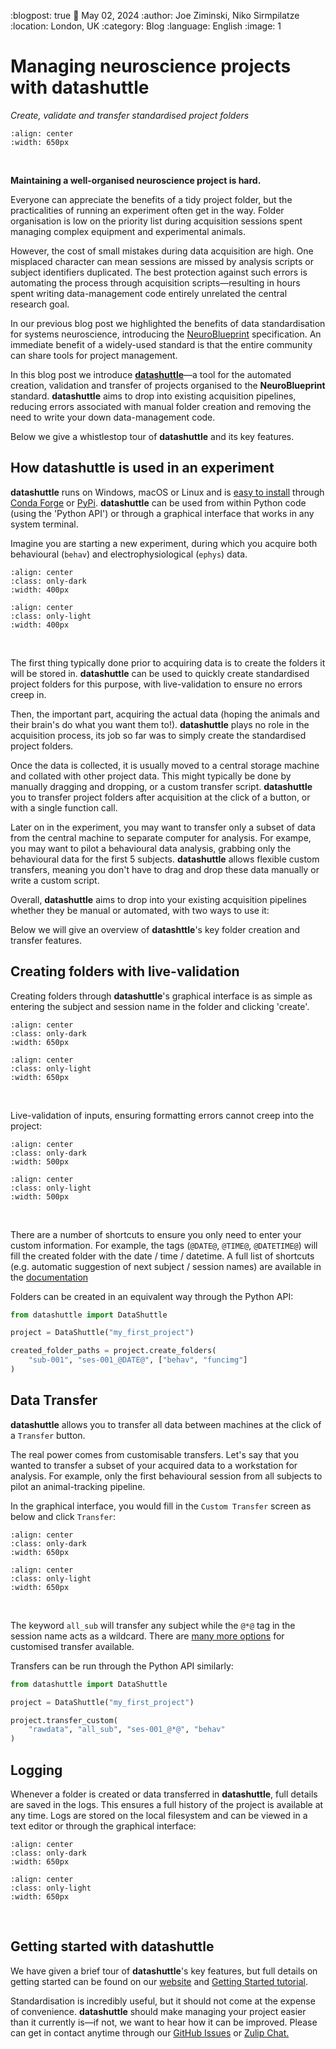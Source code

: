 :blogpost: true
:date: May 02, 2024
:author: Joe Ziminski, Niko Sirmpilatze
:location: London, UK
:category: Blog
:language: English
:image: 1


# Managing neuroscience projects with **datashuttle**
*Create, validate and transfer standardised project folders*

```{image} /_static/blog_images/datashuttle/datashuttle-overview-light.png
:align: center
:width: 650px
```
<br>

**Maintaining a well-organised neuroscience project is hard.**

Everyone can appreciate the benefits of a tidy project
folder, but the practicalities of running an experiment often get 
in the way. Folder organisation 
is low on the priority list during acquisition sessions 
spent managing complex equipment and experimental animals.

However, the cost of small mistakes during data acquisition are high.
One misplaced character can mean sessions are missed by analysis 
scripts or subject identifiers duplicated.
The best protection against such errors is automating the process
through acquisition scripts—resulting in hours spent writing 
data-management code entirely unrelated the central research goal.

In our previous blog post we highlighted the benefits of data standardisation 
for systems neuroscience, introducing the 
[NeuroBlueprint](https://neuroblueprint.neuroinformatics.dev/) 
specification. 
An immediate benefit of a widely-used standard is that the entire community
can share tools for project management.

In this blog post we introduce 
[**datashuttle**](https://datashuttle.neuroinformatics.dev/)—a 
tool for the automated creation, 
validation and transfer of projects organised to 
the **NeuroBlueprint** standard. **datashuttle** aims to
drop into existing acquisition pipelines, reducing errors
associated with manual folder creation and removing the need
to write your down data-management code.

Below we give a whistlestop tour of **datashuttle** and its key
features. 

## How **datashuttle** is used in an experiment

**datashuttle** runs on Windows, macOS or Linux and is
[easy to install](https://datashuttle.neuroinformatics.dev/pages/how_tos/install.html)
through 
[Conda Forge](https://conda-forge.org/)
or 
[PyPi](https://pypi.org/). **datashuttle** can be used
from within Python code (using the 'Python API') or through a graphical 
interface that works in any system terminal.

Imagine you are starting a new experiment, during which you acquire both
behavioural (`behav`) and electrophysiological (`ephys`) data. 

```{image} /_static/blog_images/datashuttle/tutorial-1-example-file-tree-dark.png
:align: center
:class: only-dark
:width: 400px
```
```{image} /_static/blog_images/datashuttle/tutorial-1-example-file-tree-light.png
:align: center
:class: only-light
:width: 400px
```
<br>


The first thing typically done prior to acquiring data is to
create the folders it will be stored in. 
**datashuttle** can be used to quickly create standardised
project folders for this purpose, with live-validation to ensure
no errors creep in.

Then, the important part, acquiring the actual data (hoping the animals and
their brain's do what you want them to!). **datashuttle** plays no role
in the acquisition process, its job so far was to simply create the standardised project folders.

Once the data is collected, it is usually moved to a central storage
machine and collated with other project data. This might typically be 
done by manually dragging and dropping, or a custom transfer script.
**datashuttle** you to transfer project folders after acquisition 
at the click of a button, or with a single function call.

Later on in the experiment, you may want to transfer only a subset
of data from the central machine to separate computer for analysis. For exampe,
you may  want to pilot a behavioural data analysis, grabbing
only the behavioural data for the first 5 subjects. 
**datashuttle** allows flexible custom transfers, 
meaning you don't have to drag and drop these data manually or
write a custom script.

Overall, **datashuttle** aims to drop into your existing acquisition pipelines whether 
they be manual or automated, with two ways to use it:

Below we will give an overview of **datashttle**'s key folder creation
and transfer features.

## Creating folders with live-validation

Creating folders through **datashuttle**'s graphical interface is as simple as
entering the subject and session name in the folder and clicking 'create'.


```{image} /_static/blog_images/datashuttle/create-folders-example-dark.png
:align: center
:class: only-dark
:width: 650px
```
```{image} /_static/blog_images/datashuttle/create-folders-example-light.png
:align: center
:class: only-light
:width: 650px
```
<br>

Live-validation of inputs, ensuring 
formatting errors cannot creep into the project:

```{image} /_static/blog_images/datashuttle/validation-bad-dark.png
:align: center
:class: only-dark
:width: 500px
```
```{image} /_static/blog_images/datashuttle/validation-bad-light.png
:align: center
:class: only-light
:width: 500px
```
<br>

There are a number of shortcuts to ensure you only need to enter 
your custom information. For example, the tags 
(`@DATE@`, `@TIME@`, `@DATETIME@`) will fill the created folder 
with the date / time / datetime. A full list of shortcuts
(e.g. automatic suggestion of next subject / session names)
are available in the 
[documentation](https://datashuttle.neuroinformatics.dev/pages/how_tos/create-folders.html#creating-project-folders)


Folders can be created in an equivalent way through the Python API:

```python
from datashuttle import DataShuttle

project = DataShuttle("my_first_project")

created_folder_paths = project.create_folders(
    "sub-001", "ses-001_@DATE@", ["behav", "funcimg"]
)
```

## Data Transfer

**datashuttle** allows you to transfer all data between machines
at the click of a `Transfer` button.

The real power comes from customisable transfers. Let's say
that you wanted to transfer a subset of your acquired data to a 
workstation for analysis. For example, only the first behavioural 
session from all subjects to pilot an animal-tracking pipeline.

In the graphical interface, you would fill in the `Custom Transfer` screen
as below and click `Transfer`:

```{image} /_static/blog_images/datashuttle/how-to-transfer-custom-dark.png
:align: center
:class: only-dark
:width: 650px
```
```{image} /_static/blog_images/datashuttle/how-to-transfer-custom-light.png
:align: center
:class: only-light
:width: 650px
```
<br>

The keyword `all_sub` will transfer any subject while the `@*@` tag
in the session name acts as a wildcard. There are 
[many more options](https://datashuttle.neuroinformatics.dev/pages/how_tos/transfer-data.html#custom-transfers)
for customised transfer available.

Transfers can be run through the Python API similarly:
```python
from datashuttle import DataShuttle

project = DataShuttle("my_first_project")

project.transfer_custom(
    "rawdata", "all_sub", "ses-001_@*@", "behav"
)
```

## Logging

Whenever a folder is created or data transferred in **datashuttle**, 
full details are saved in the logs. This ensures
a full history of the project is available at any time. Logs are stored
on the local filesystem and can be viewed in a text editor or through
the graphical interface:

```{image} /_static/blog_images/datashuttle/logging-example-dark.png
:align: center
:class: only-dark
:width: 650px
```
```{image} /_static/blog_images/datashuttle/logging-example-light.png
:align: center
:class: only-light
:width: 650px
```
<br>

## Getting started with **datashuttle**

We have given a brief tour of **datashuttle**'s key features,
but full details on getting started can be found on our 
[website](https://datashuttle.neuroinformatics.dev/) and
[Getting Started tutorial](https://datashuttle.neuroinformatics.dev/pages/tutorials/getting_started.html).

Standardisation is incredibly useful, but it should not come at the 
expense of convenience. **datashuttle** should make managing your project easier than 
it currently is—if not, we want to hear how it can be improved.
Please can get in contact anytime through our
[GitHub Issues](https://github.com/neuroinformatics-unit/datashuttle/issues)
or
[Zulip Chat.](https://neuroinformatics.zulipchat.com/#narrow/stream/405999-DataShuttle)



